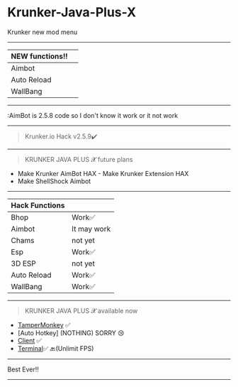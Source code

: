 # Krunker-Java-Plus-X
Krunker new mod menu
__________________________________
| NEW functions!!|   |
|--------------------|-----|
| Aimbot             |        |
| Auto Reload        |        |
| WallBang           |        |

__________________________________
:AimBot is 2.5.8 code so I don't know it work or it not work
__________________________________
>Krunker.io Hack v2.5.9✔️
__________________________________
>KRUNKER JAVA PLUS 𝓧 future plans 
- Make Krunker AimBot HAX - Make Krunker Extension HAX
- Make ShellShock Aimbot
__________________________________
| Hack Functions|   |
|--------------------|-----|
| Bhop               |Work✅  |
| Aimbot             |It may work        |
| Chams              |not yet            |
| Esp                |Work✅  |
| 3D ESP             |not yet            |
| Auto Reload        |Work✅  |
| WallBang           |Work✅  |
__________________________________
>KRUNKER JAVA PLUS 𝓧 available now 
- [TamperMonkey](https://github.com/Krunker-Java-plus-X/Krunker-Java-Plus-) ✅
- [Auto Hotkey] (NOTHING) SORRY 😢
- [Client](https://github.com/Krunker-Java-plus-X/Krunker-AIMASSIST) ✅
- [Terminal](https://github.com/Krunker-Java-plus-X/Krunker-JV-X/blob/master/README.md)✅
🔙(Unlimit FPS)
__________________________________
Best Ever‼️
__________________________________
